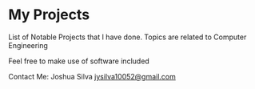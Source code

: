 # My Projects
List of Notable Projects that I have done. Topics are related to Computer Engineering

Feel free to make use of software included 

Contact Me: 
Joshua Silva
jysilva10052@gmail.com

